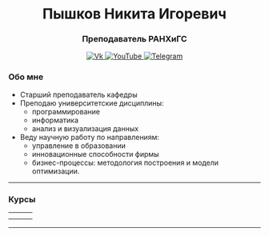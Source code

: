 <div id="header" align="center">
    <h1>Пышков Никита Игоревич</h1>
    <h3>Преподаватель РАНХиГС</h3>
</div>

<div id="socials" align="center">
    <a href="https://vk.com/pyshkovni">
    <img src="https://img.shields.io/badge/Vk-blue?style=for-the-badge&logo=vk&logoColor=white" alt="Vk"/>
  </a>
  <a href="https://www.youtube.com/channel/UCFl8u5LGFv0UqhfP5whEoVA">
    <img src="https://img.shields.io/badge/YouTube-blue?style=for-the-badge&logo=youtube&logoColor=white" alt="YouTube"/>
  </a>
  <a href="[telegram-url](https://t.me/pyshkovni)">
    <img src="https://img.shields.io/badge/Telegram-blue?style=for-the-badge&logo=telegram&logoColor=white" alt="Telegram"/>
  </a>
</div>

### Обо мне

* Старший преподаватель кафедры
* Преподаю университетские дисциплины:
  * программирование
  * информатика
  * анализ и визуализация данных
* Веду научную работу по направлениям:
  * управление в образовании
  * инновационные способности фирмы
  * бизнес-процессы: методология построения и модели оптимизации.

---

### Курсы

| | | |
|:--:|:--:|:--:|
| | | |
| | | |

---
